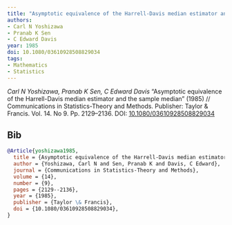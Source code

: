 ```yaml
---
title: "Asymptotic equivalence of the Harrell-Davis median estimator and the sample median"
authors:
- Carl N Yoshizawa
- Pranab K Sen
- C Edward Davis
year: 1985
doi: 10.1080/03610928508829034
tags:
- Mathematics
- Statistics
---
```


<i>Carl N Yoshizawa, Pranab K Sen, C Edward Davis</i> <span title="">“Asymptotic equivalence of the Harrell-Davis median estimator and the sample median”</span> (1985) // Communications in Statistics-Theory and Methods. Publisher: Taylor \& Francis. Vol.&nbsp;14. No&nbsp;9. Pp.&nbsp;2129–2136. DOI:&nbsp;<a href='https://doi.org/10.1080/03610928508829034'>10.1080/03610928508829034</a>

## Bib

```bib
@Article{yoshizawa1985,
  title = {Asymptotic equivalence of the Harrell-Davis median estimator and the sample median},
  author = {Yoshizawa, Carl N and Sen, Pranab K and Davis, C Edward},
  journal = {Communications in Statistics-Theory and Methods},
  volume = {14},
  number = {9},
  pages = {2129--2136},
  year = {1985},
  publisher = {Taylor \& Francis},
  doi = {10.1080/03610928508829034},
}
```
